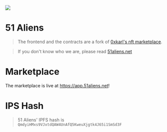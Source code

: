 <img src="https://51aliens.net/images/home.png">

# 51 Aliens
> The frontend and the contracts are a fork of [0xkarl's nft marketplace](https://github.com/0xkarl/vite-nft-marketplace).

> If you don't know who we are, please read [51aliens.net](https://51aliens.net/)

# Marketplace
The marketplace is live at https://app.51aliens.net!

# IPS Hash
> 51 Aliens' IPFS hash is `QmdyiHMxs9VJxtdQAW4UnAfQ5KweuXjgtk4J65i1SmSd3F`
